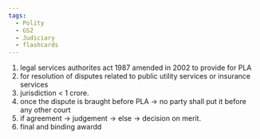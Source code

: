 ```yaml
---
tags:
  - Polity
  - GS2
  - Judiciary
  - flashcards
---
```


1. legal services authorites act 1987 amended in 2002 to provide for PLA
2. for resolution of disputes related to public utility services or insurance services
3. jurisdiction < 1 crore.
4. once the dispute is braught before PLA -> no party shall put it before any other court
5. if agreement -> judgement -> else -> decision on merit.
6. final and binding awardd